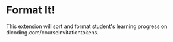 # Format It!
This extension will sort and format student's learning progress on dicoding.com/courseinvitationtokens.

